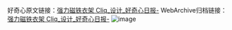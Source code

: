 好奇心原文链接：[强力磁铁衣架 Cliq_设计_好奇心日报-](https://www.qdaily.com/articles/4455.html)
WebArchive归档链接：[强力磁铁衣架 Cliq_设计_好奇心日报-](http://web.archive.org/web/20190623160855/https://www.qdaily.com/articles/4455.html)
![image](http://ww3.sinaimg.cn/large/007d5XDply1g3w2357m4kj30u0332dvm)